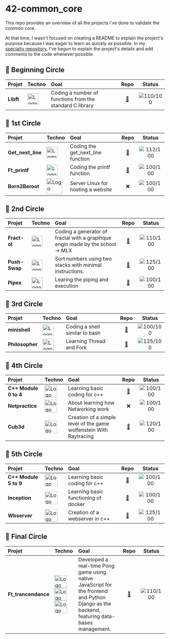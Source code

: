 # 42-common_core
This repo provides an overview of all the projects i've done to validate the common core.

At that time, I wasn't focused on creating a README to explain the project's purpose because I was eager to learn as quickly as possible. In my [specialty repository](https://github.com/MrMobbi), I've begun to explain the project's details and add comments to the code whenever possible.

## 🔵 Beginning Circle 
| Projet | Techno | Goal | Repo |Status|
|:---|:---|:---|:---:|:---:|
| **Libft** | <img src="https://www.pngitem.com/pimgs/m/31-312155_c-programming-language-logo-hd-png-download.png" alt="Logo" width="35" /> | Coding a number of functions from the standard C library | [🔗](https://github.com/MrMobbi/libft) | ![110/100](https://img.shields.io/badge/Score-110%2F100-brightgreen) |

## 🔵 1st Circle
| Projet | Techno | Goal | Repo |Status|
|:---|:---|:---|:---:|:---:|
| **Get_next_line** | <img src="https://www.pngitem.com/pimgs/m/31-312155_c-programming-language-logo-hd-png-download.png" alt="Logo" width="35" /> | Coding the get_next_line function | [🔗](https://github.com/MrMobbi/get_next_line) | ![112/100](https://img.shields.io/badge/Score-112%2F100-brightgreen) |
| **Ft_printf** | <img src="https://www.pngitem.com/pimgs/m/31-312155_c-programming-language-logo-hd-png-download.png" alt="Logo" width="35" /> | Coding the printf function | [🔗](https://github.com/MrMobbi/ft_printf) | ![100/100](https://img.shields.io/badge/Score-100%2F100-brightgreen) |
| **Born2Beroot** | <img src="https://tse4.mm.bing.net/th?id=OIP.NUBsH2ptezkbTQlPvywDAgHaHa&pid=Api" alt="Logo" width="50" /> | Server Linux for hosting a website | ❌ | ![100/100](https://img.shields.io/badge/Score-100%2F100-brightgreen) |

## 🔵 2nd Circle
| Projet | Techno | Goal | Repo |Status|
|:---|:---|:---|:---:|:---:|
| **Fract-ol** | <img src="https://www.pngitem.com/pimgs/m/31-312155_c-programming-language-logo-hd-png-download.png" alt="Logo" width="35" /> | Coding a generator of fractal with a grapihque engin made by the school -> MLX | [🔗](https://github.com/MrMobbi/fract-ol) | ![110/100](https://img.shields.io/badge/Score-110%2F100-brightgreen) |
| **Push-Swap** | <img src="https://www.pngitem.com/pimgs/m/31-312155_c-programming-language-logo-hd-png-download.png" alt="Logo" width="35" /> | Sort numbers using two stacks with minimal instructions. | [🔗](https://github.com/MrMobbi/Push_Swap) | ![125/100](https://img.shields.io/badge/Score-125%2F100-brightgreen) |
| **Pipex** | <img src="https://www.pngitem.com/pimgs/m/31-312155_c-programming-language-logo-hd-png-download.png" alt="Logo" width="35" /> | Learing the piping and execution | [🔗](https://github.com/MrMobbi/Pipex) | ![100/100](https://img.shields.io/badge/Score-100%2F100-brightgreen) |

## 🔵 3rd Circle
| Projet | Techno | Goal | Repo |Status|
|:---|:---|:---|:---:|:---:|
| **minishell** | <img src="https://www.pngitem.com/pimgs/m/31-312155_c-programming-language-logo-hd-png-download.png" alt="Logo" width="35" /> | Coding a shell similar to bash | [🔗](https://github.com/MrMobbi/minishell) | ![100/100](https://img.shields.io/badge/Score-100%2F100-brightgreen) |
| **Philosopher** | <img src="https://www.pngitem.com/pimgs/m/31-312155_c-programming-language-logo-hd-png-download.png" alt="Logo" width="35" /> | Learning Thread and Fork | [🔗](https://github.com/MrMobbi/Philosopher) | ![125/100](https://img.shields.io/badge/Score-125%2F100-brightgreen) |

## 🔵 4th Circle
| Projet | Techno | Goal | Repo |Status|
|:---|:---|:---|:---:|:---:|
| **C++ Module 0 to 4** | <img src="https://assets-global.website-files.com/6047a9e35e5dc54ac86ddd90/63065002ce321b529d375e07_2e261bcd.png" alt="Logo" width="40" /> | Learning basic coding for c++ | [🔗](https://github.com/MrMobbi/cpp-calss) | ![100/100](https://img.shields.io/badge/Score-100%2F100-brightgreen) |
| **Netpractice** | <img src="https://unified.com.bd/wp-content/uploads/2021/07/network-infrastructure-3.png" alt="Logo" width="40" /> | About learning how Networking work | ❌ | ![100/100](https://img.shields.io/badge/Score-100%2F100-brightgreen) |
| **Cub3d** | <img src="https://assets-global.website-files.com/6047a9e35e5dc54ac86ddd90/63065002ce321b529d375e07_2e261bcd.png" alt="Logo" width="40" /> | Creation of a simple level of the game wolfenstein With Raytracing | [🔗](https://github.com/MrMobbi/Cub3D) | ![120/100](https://img.shields.io/badge/Score-120%2F100-brightgreen) |

## 🔵 5th Circle
| Projet | Techno | Goal | Repo |Status|
|:---|:---|:---|:---:|:---:|
| **C++ Module 5 to 9** | <img src="https://assets-global.website-files.com/6047a9e35e5dc54ac86ddd90/63065002ce321b529d375e07_2e261bcd.png" alt="Logo" width="40" /> | Learning basic coding for c++ | [🔗](https://github.com/MrMobbi/cpp-calss) | ![100/100](https://img.shields.io/badge/Score-100%2F100-brightgreen) |
| **Inception** | <img src="https://tse3.mm.bing.net/th?id=OIP.T8gtXVwOgIygp25jK16IywHaHZ&pid=Api" alt="Logo" width="40" /> | Learning basic functioning of docker | [🔗](https://github.com/MrMobbi/inception) | ![100/100](https://img.shields.io/badge/Score-100%2F100-brightgreen) |
| **Wbserver** | <img src="https://assets-global.website-files.com/6047a9e35e5dc54ac86ddd90/63065002ce321b529d375e07_2e261bcd.png" alt="Logo" width="40" /> | Creation of a webserver in c++ | [🔗](https://github.com/MrMobbi/webserv) | ![125/100](https://img.shields.io/badge/Score-125%2F100-brightgreen) |

## 🔵 Final Circle
| Projet | Techno | Goal | Repo |Status|
|:---|:---|:---|:---:|:---:|
| **Ft_trancendance** | <img src="https://tse3.mm.bing.net/th?id=OIP.T8gtXVwOgIygp25jK16IywHaHZ&pid=Api" alt="Logo" width="40" /> <img src="https://www.pinclipart.com/picdir/middle/534-5345877_python-logo-clipart.png" alt="Logo" width="40" /> <img src="https://www.britefish.net/wp-content/uploads/2019/06/logo-javascript-2.png" alt="Logo" width="40" /> | Developed a real-time Pong game using native JavaScript for the frontend and Python Django as the backend, featuring data-bases management. | [🔗](https://github.com/MrMobbi/ft_transcendence) | ![110/100](https://img.shields.io/badge/Score-110%2F100-brightgreen) |



















